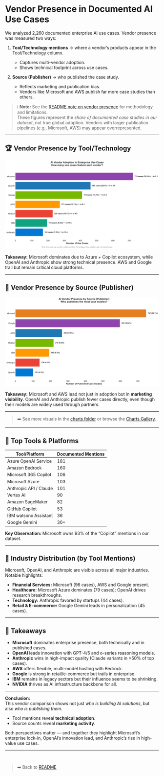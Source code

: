 # Vendor Presence in Documented AI Use Cases

We analyzed 2,260 documented enterprise AI use cases. Vendor presence was measured two ways:  

1. **Tool/Technology mentions** → where a vendor’s products appear in the Tool/Technology column.  
   - Captures multi-vendor adoption.  
   - Shows technical footprint across use cases.  

2. **Source (Publisher)** → who published the case study.  
   - Reflects marketing and publication bias.  
   - Vendors like Microsoft and AWS publish far more case studies than others.  

> ℹ️ **Note:** See the [README note on vendor presence](../README.md) for methodology and limitations.  
> These figures represent the *share of documented case studies in our dataset*, not true global adoption. Vendors with larger publication pipelines (e.g., Microsoft, AWS) may appear overrepresented.
---

## 🏆 Vendor Presence by Tool/Technology


![Vendor by Tool Mentions](../charts/vendor_by_tools.png)


**Takeaway:** Microsoft dominates due to Azure + Copilot ecosystem, while OpenAI and Anthropic show strong technical presence. AWS and Google trail but remain critical cloud platforms.

---

## 📰 Vendor Presence by Source (Publisher)

![Vendor by Source Publisher](../charts/vendor_by_source.png)



**Takeaway:** Microsoft and AWS lead not just in adoption but in **marketing visibility**. OpenAI and Anthropic publish fewer cases directly, even though their models are widely used through partners.

---


> ➡️ See more visuals in the [charts folder](../charts/) or browse the [Charts Gallery](../charts/charts.md).


---

## 🔑 Top Tools & Platforms

| Tool/Platform              | Documented Mentions |
|-----------------------------|----------------------|
| Azure OpenAI Service       | 181 |
| Amazon Bedrock             | 160 |
| Microsoft 365 Copilot      | 106 |
| Microsoft Azure            | 103 |
| Anthropic API / Claude     | 101 |
| Vertex AI                  | 90 |
| Amazon SageMaker           | 82 |
| GitHub Copilot             | 53 |
| IBM watsonx Assistant      | 36 |
| Google Gemini              | 30+ |

**Key Observation:** Microsoft owns 93% of the “Copilot” mentions in our dataset.

---

## 🏢 Industry Distribution (by Tool Mentions)

Microsoft, OpenAI, and Anthropic are visible across all major industries. Notable highlights:  
- **Financial Services:** Microsoft (96 cases), AWS and Google present.  
- **Healthcare:** Microsoft Azure dominates (79 cases); OpenAI drives research breakthroughs.  
- **Technology:** Anthropic favored by startups (44 cases).  
- **Retail & E-commerce:** Google Gemini leads in personalization (45 cases).  

---

## 🎯 Takeaways

- **Microsoft** dominates enterprise presence, both technically and in published cases.  
- **OpenAI** leads innovation with GPT-4/5 and o-series reasoning models.  
- **Anthropic** wins in high-impact quality (Claude variants in >50% of top cases).  
- **AWS** offers flexible, multi-model hosting with Bedrock.  
- **Google** is strong in retail/e-commerce but trails in enterprise.  
- **IBM** remains in legacy sectors but their influence seems to be shrinking.  
- **NVIDIA** thrives as AI infrastructure backbone for all.  

---

**Conclusion:**  
This vendor comparison shows not just *who is building AI solutions*, but also *who is publishing them*.  
- Tool mentions reveal **technical adoption**.  
- Source counts reveal **marketing activity**.  

Both perspectives matter — and together they highlight Microsoft’s enterprise lock-in, OpenAI’s innovation lead, and Anthropic’s rise in high-value use cases.

---
<br>

> ➡️ Back to [README](../README.md)